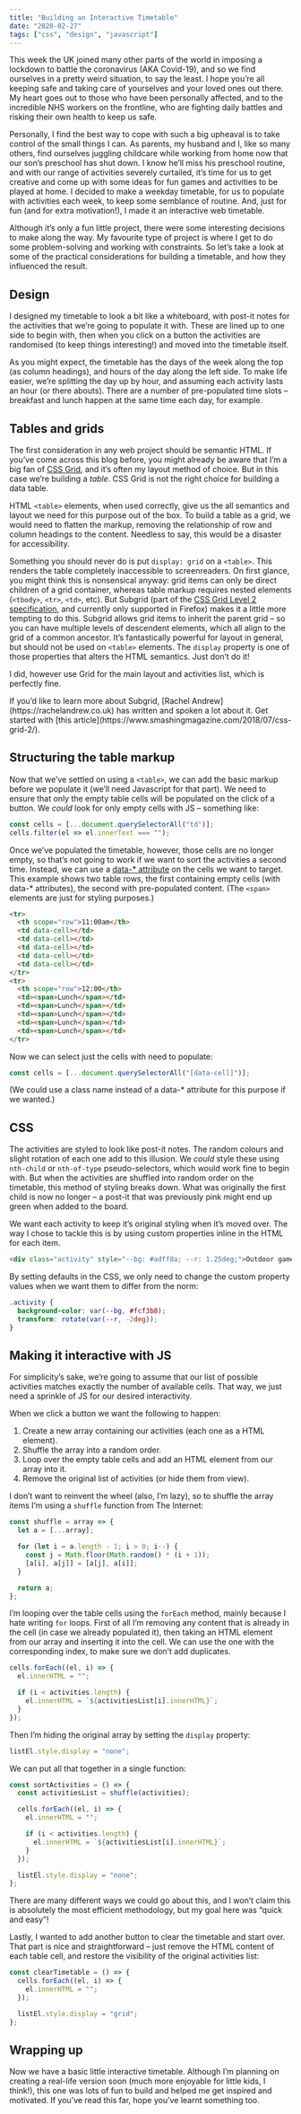 ```yaml
---
title: "Building an Interactive Timetable"
date: "2020-02-27"
tags: ["css", "design", "javascript"]
---
```


This week the UK joined many other parts of the world in imposing a lockdown to battle the coronavirus (AKA Covid-19), and so we find ourselves in a pretty weird situation, to say the least. I hope you’re all keeping safe and taking care of yourselves and your loved ones out there. My heart goes out to those who have been personally affected, and to the incredible NHS workers on the frontline, who are fighting daily battles and risking their own health to keep us safe.

Personally, I find the best way to cope with such a big upheaval is to take control of the small things I can. As parents, my husband and I, like so many others, find ourselves juggling childcare while working from home now that our son’s preschool has shut down. I know he’ll miss his preschool routine, and with our range of activities severely curtailed, it’s time for us to get creative and come up with some ideas for fun games and activities to be played at home. I decided to make a weekday timetable, for us to populate with activities each week, to keep some semblance of routine. And, just for fun (and for extra motivation!), I made it an interactive web timetable.

Although it’s only a fun little project, there were some interesting decisions to make along the way. My favourite type of project is where I get to do some problem-solving and working with constraints. So let’s take a look at some of the practical considerations for building a timetable, and how they influenced the result.

## Design

I designed my timetable to look a bit like a whiteboard, with post-it notes for the activities that we’re going to populate it with. These are lined up to one side to begin with, then when you click on a button the activities are randomised (to keep things interesting!) and moved into the timetable itself.

As you might expect, the timetable has the days of the week along the top (as column headings), and hours of the day along the left side. To make life easier, we’re splitting the day up by hour, and assuming each activity lasts an hour (or there abouts). There are a number of pre-populated time slots – breakfast and lunch happen at the same time each day, for example.

## Tables and grids

The first consideration in any web project should be semantic HTML. If you’ve come across this blog before, you might already be aware that I’m a big fan of [CSS Grid](), and it’s often my layout method of choice. But in this case we’re building a _table_. CSS Grid is not the right choice for building a data table.

HTML `<table>` elements, when used correctly, give us the all semantics and layout we need for this purpose out of the box. To build a table as a grid, we would need to flatten the markup, removing the relationship of row and column headings to the content. Needless to say, this would be a disaster for accessibility.

Something you should never do is put `display: grid` on a `<table>`. This renders the table completely inaccessible to screenreaders. On first glance, you might think this is nonsensical anyway: grid items can only be direct children of a grid container, whereas table markup requires nested elements (`<tbody>`, `<tr>`, `<td>`, etc). But Subgrid (part of the [CSS Grid Level 2 specification](https://drafts.csswg.org/css-grid-2/), and currently only supported in Firefox) makes it a little more tempting to do this. Subgrid allows grid items to inherit the parent grid – so you can have multiple levels of descendent elements, which all align to the grid of a common ancestor. It’s fantastically powerful for layout in general, but should not be used on `<table>` elements. The `display` property is one of those properties that alters the HTML semantics. Just don’t do it!

I did, however use Grid for the main layout and activities list, which is perfectly fine.

<aside>If you’d like to learn more about Subgrid, [Rachel Andrew](https://rachelandrew.co.uk) has written and spoken a lot about it. Get started with [this article](https://www.smashingmagazine.com/2018/07/css-grid-2/).</aside>

## Structuring the table markup

Now that we’ve settled on using a `<table>`, we can add the basic markup before we populate it (we’ll need Javascript for that part). We need to ensure that only the empty table cells will be populated on the click of a button. We _could_ look for only empty cells with JS – something like:

```js
const cells = [...document.querySelectorAll("td")];
cells.filter(el => el.innerText === "");
```

Once we’ve populated the timetable, however, those cells are no longer empty, so that’s not going to work if we want to sort the activities a second time. Instead, we can use a [data-\* attribute]() on the cells we want to target. This example shows two table rows, the first containing empty cells (with data-\* attributes), the second with pre-populated content. (The `<span>` elements are just for styling purposes.)

```html
<tr>
  <th scope="row">11:00am</th>
  <td data-cell></td>
  <td data-cell></td>
  <td data-cell></td>
  <td data-cell></td>
  <td data-cell></td>
</tr>
<tr>
  <th scope="row">12:00</th>
  <td><span>Lunch</span></td>
  <td><span>Lunch</span></td>
  <td><span>Lunch</span></td>
  <td><span>Lunch</span></td>
  <td><span>Lunch</span></td>
</tr>
```

Now we can select just the cells with need to populate:

```js
const cells = [...document.querySelectorAll("[data-cell]")];
```

(We could use a class name instead of a data-\* attribute for this purpose if we wanted.)

## CSS

The activities are styled to look like post-it notes. The random colours and slight rotation of each one add to this illusion. We _could_ style these using `nth-child` or `nth-of-type` pseudo-selectors, which would work fine to begin with. But when the activities are shuffled into random order on the timetable, this method of styling breaks down. What was originally the first child is now no longer – a post-it that was previously pink might end up green when added to the board.

We want each activity to keep it’s original styling when it’s moved over. The way I chose to tackle this is by using custom properties inline in the HTML for each item.

```html
<div class="activity" style="--bg: #adff8a; --r: 1.25deg;">Outdoor games</div>
```

By setting defaults in the CSS, we only need to change the custom property values when we want them to differ from the norm:

```css
.activity {
  background-color: var(--bg, #fcf3b8);
  transform: rotate(var(--r, -2deg));
}
```

## Making it interactive with JS

For simplicity’s sake, we’re going to assume that our list of possible activities matches exactly the number of available cells. That way, we just need a sprinkle of JS for our desired interactivity.

When we click a button we want the following to happen:

1. Create a new array containing our activities (each one as a HTML element).
2. Shuffle the array into a random order.
3. Loop over the empty table cells and add an HTML element from our array into it.
4. Remove the original list of activities (or hide them from view).

I don’t want to reinvent the wheel (also, I’m lazy), so to shuffle the array items I’m using a `shuffle` function from The Internet:

```js
const shuffle = array => {
  let a = [...array];

  for (let i = a.length - 1; i > 0; i--) {
    const j = Math.floor(Math.random() * (i + 1));
    [a[i], a[j]] = [a[j], a[i]];
  }

  return a;
};
```

I’m looping over the table cells using the `forEach` method, mainly because I hate writing `for` loops. First of all I’m removing any content that is already in the cell (in case we already populated it), then taking an HTML element from our array and inserting it into the cell. We can use the one with the corresponding index, to make sure we don’t add duplicates.

```js
cells.forEach((el, i) => {
  el.innerHTML = "";

  if (i < activities.length) {
    el.innerHTML = `${activitiesList[i].innerHTML}`;
  }
});
```

Then I’m hiding the original array by setting the `display` property:

```js
listEl.style.display = "none";
```

We can put all that together in a single function:

```js
const sortActivities = () => {
  const activitiesList = shuffle(activities);

  cells.forEach((el, i) => {
    el.innerHTML = "";

    if (i < activities.length) {
      el.innerHTML = `${activitiesList[i].innerHTML}`;
    }
  });

  listEl.style.display = "none";
};
```

There are many different ways we could go about this, and I won’t claim this is absolutely the most efficient methodology, but my goal here was “quick and easy”!

Lastly, I wanted to add another button to clear the timetable and start over. That part is nice and straightforward – just remove the HTML content of each table cell, and restore the visibility of the original activities list:

```js
const clearTimetable = () => {
  cells.forEach((el, i) => {
    el.innerHTML = "";
  });

  listEl.style.display = "grid";
};
```

## Wrapping up

Now we have a basic little interactive timetable. Although I’m planning on creating a real-life version soon (much more enjoyable for little kids, I think!), this one was lots of fun to build and helped me get inspired and motivated. If you’ve read this far, hope you’ve learnt something too.
